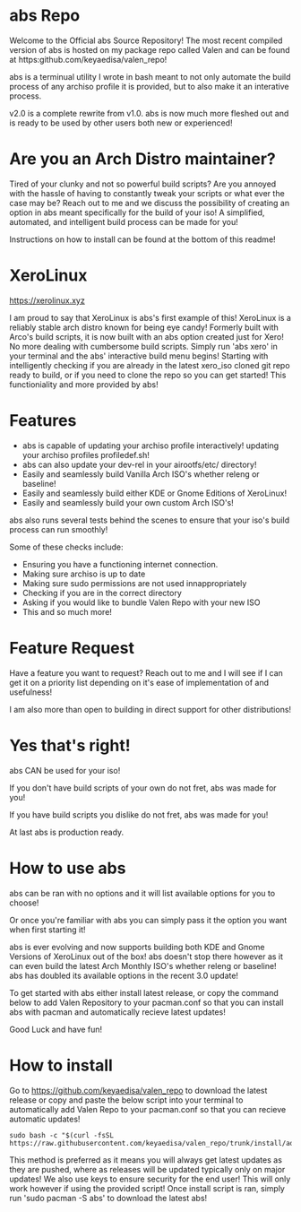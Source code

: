 # abs Repo

Welcome to the Official abs Source Repository! The most recent compiled version of abs is hosted on my package repo called Valen and
can be found at https:github.com/keyaedisa/valen_repo!

abs is a terminual utility I wrote in bash meant to not only automate the build
process of any archiso profile it is provided, but to also make it an
interative process.

v2.0 is a complete rewrite from v1.0. abs is now much more fleshed out and is
ready to be used by other users both new or experienced!

# Are you an Arch Distro maintainer?

Tired of your clunky and not so powerful build scripts? Are you annoyed
with the hassle of having to constantly tweak your scripts or what ever the
case may be? Reach out to me and we discuss the possibility of creating  an
option in abs meant specifically for the build of your iso! A simplified,
automated, and intelligent build process can be made for you!

Instructions on how to install can be found at the bottom of this readme!

# XeroLinux

https://xerolinux.xyz

I am proud to say that XeroLinux is abs's first example of this!
XeroLinux is a reliably stable arch distro known for being eye candy!
Formerly built with Arco's build scripts, it is now built with an abs option
created just for Xero! No more dealing with cumbersome build scripts. Simply run
'abs xero' in your terminal and the abs' interactive build menu begins!
Starting with intelligently checking if you are already in the latest xero_iso
cloned git repo ready to build, or if you need to clone the repo so you can get
started! This functioniality and more provided by abs!

# Features

- abs is capable of updating your archiso profile interactively! updating your archiso profiles
  profiledef.sh!
- abs can also update your dev-rel in your airootfs/etc/ directory!
- Easily and seamlessly build Vanilla Arch ISO's whether releng or baseline!
- Easily and seamlessly build either KDE or Gnome Editions of XeroLinux!
- Easily and seamlessly build your own custom Arch ISO's!

abs also runs several tests behind the scenes to ensure that your iso's build
process can run smoothly!

Some of these checks include:
- Ensuring you have a functioning internet connection.
- Making sure archiso is up to date
- Making sure sudo permissions are not used innappropriately
- Checking if you are in the correct directory
- Asking if you would like to bundle Valen Repo with your new ISO
- This and so much more!

# Feature Request

Have a feature you want to request? Reach out to me and I will see if I can get
it on a priority list depending on it's ease of implementation of and
usefulness!

I am also more than open to building in direct support for other distributions!

# Yes that's right!

abs CAN be used for your iso!

If you don't have build scripts of your own do not fret, abs was made for you!

If you have build scripts you dislike do not fret, abs was made for you!

At last abs is production ready.

# How to use abs

abs can be ran with no options and it will list available options for you to
choose!

Or once you're familiar with abs you can simply pass it the option you want when first starting it!

abs is ever evolving and now supports building both KDE and Gnome Versions of XeroLinux out of the box!
abs doesn't stop there however as it can even build the latest Arch Monthly ISO's whether releng or baseline!
abs has doubled its available options in the recent 3.0 update!

To get started with abs either install latest release, or copy the command below
to add Valen Repository to your pacman.conf so that you can install abs with
pacman and automatically recieve latest updates!

Good Luck and have fun!


# How to install

Go to https://github.com/keyaedisa/valen_repo to download the latest release or copy and paste the below script into your terminal to automatically add Valen Repo to your pacman.conf so that you can recieve automatic updates!
```
sudo bash -c "$(curl -fsSL https://raw.githubusercontent.com/keyaedisa/valen_repo/trunk/install/addRepo2PacmanConf.sh)"
```
This method is preferred as it means you will always get latest updates as they are pushed, where as releases will be updated typically only on major updates!
We also use keys to ensure security for the end user! This will only work however if using the provided script!
Once install script is ran, simply run 'sudo pacman -S abs' to download the latest abs!

